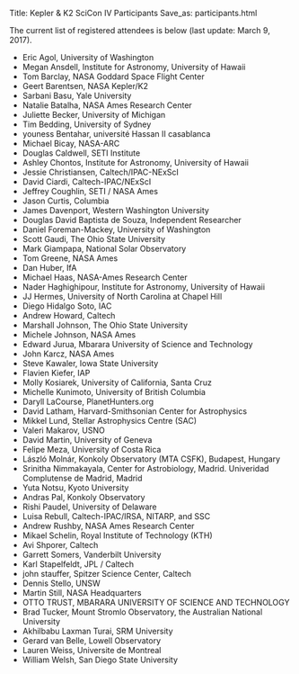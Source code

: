 Title: Kepler & K2 SciCon IV Participants
Save_as: participants.html

The current list of registered attendees is below (last update: March 9, 2017).

*	Eric	Agol,	University of Washington
*	Megan	Ansdell,	Institute for Astronomy, University of Hawaii
*	Tom	Barclay,	NASA Goddard Space Flight Center
*	Geert	Barentsen,	NASA Kepler/K2
*	Sarbani	Basu,	Yale University
*	Natalie	Batalha,	NASA Ames Research Center
*	Juliette	Becker,	University of Michigan
*	Tim	Bedding,	University of Sydney
*	youness	Bentahar,	université Hassan II casablanca
*	Michael	Bicay,	NASA-ARC
*	Douglas	Caldwell,	SETI Institute
*	Ashley	Chontos,	Institute for Astronomy, University of Hawaii
*	Jessie	Christiansen,	Caltech/IPAC-NExScI
*	David	Ciardi,	Caltech-IPAC/NExScI
*	Jeffrey	Coughlin,	SETI / NASA Ames
*	Jason	Curtis,	Columbia
*	James	Davenport,	Western Washington University
*	Douglas	David Baptista de Souza,	Independent Researcher
*	Daniel	Foreman-Mackey,	University of Washington
*	Scott	Gaudi,	The Ohio State University
*	Mark	Giampapa,	National Solar Observatory
*	Tom	Greene,	NASA Ames
*	Dan	Huber,	IfA
*	Michael	Haas,	NASA-Ames Research Center
*	Nader	Haghighipour,	Institute for Astronomy, University of Hawaii
*	JJ	Hermes,	University of North Carolina at Chapel Hill
*	Diego	Hidalgo Soto,	IAC
*	Andrew	Howard,	Caltech
*	Marshall	Johnson,	The Ohio State University
*	Michele	Johnson,	NASA Ames
*	Edward	Jurua,	Mbarara University of Science and Technology
*	John	Karcz,	NASA Ames
*	Steve	Kawaler,	Iowa State University
*	Flavien	Kiefer,	IAP
*	Molly	Kosiarek,	University of California, Santa Cruz
*	Michelle	Kunimoto,	University of British Columbia
*	Daryll	LaCourse,	PlanetHunters.org
*	David	Latham,	Harvard-Smithsonian Center for Astrophysics
*	Mikkel	Lund,	Stellar Astrophysics Centre (SAC)
*	Valeri	Makarov,	USNO
*	David	Martin,	University of Geneva
*	Felipe	Meza,	University of Costa Rica
*	László	Molnár,	Konkoly Observatory (MTA CSFK), Budapest, Hungary
*	Srinitha	Nimmakayala,	Center for Astrobiology, Madrid. Univeridad Complutense de Madrid, Madrid
*	Yuta	Notsu,	Kyoto University
*	Andras	Pal,	Konkoly Observatory
*	Rishi	Paudel,	University of Delaware
*	Luisa	Rebull,	Caltech-IPAC/IRSA, NITARP, and SSC
*	Andrew	Rushby,	NASA Ames Research Center
*	Mikael	Schelin,	Royal Institute of Technology (KTH)
*	Avi	Shporer,	Caltech
*	Garrett	Somers,	Vanderbilt University
*	Karl	Stapelfeldt,	JPL / Caltech
*	john	stauffer,	Spitzer Science Center, Caltech
*	Dennis	Stello,	UNSW
*	Martin	Still,	NASA Headquarters
*	OTTO	TRUST,	MBARARA UNIVERSITY OF SCIENCE AND TECHNOLOGY
*	Brad	Tucker,	Mount Stromlo Observatory, the Australian National University
*	Akhilbabu Laxman	Turai,	SRM University
*	Gerard	van Belle,	Lowell Observatory
*	Lauren	Weiss,	Universite de Montreal
*	William	Welsh,	San Diego State University
